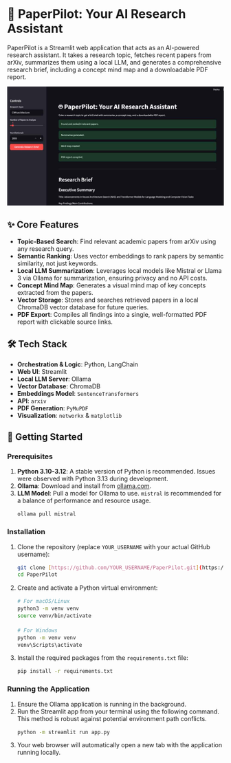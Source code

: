 # 🤖 PaperPilot: Your AI Research Assistant

PaperPilot is a Streamlit web application that acts as an AI-powered research assistant. It takes a research topic, fetches recent papers from arXiv, summarizes them using a local LLM, and generates a comprehensive research brief, including a concept mind map and a downloadable PDF report.

![PaperPilot Screenshot](assets/PaperPilot.jpg)

## ✨ Core Features

-   **Topic-Based Search**: Find relevant academic papers from arXiv using any research query.
-   **Semantic Ranking**: Uses vector embeddings to rank papers by semantic similarity, not just keywords.
-   **Local LLM Summarization**: Leverages local models like Mistral or Llama 3 via Ollama for summarization, ensuring privacy and no API costs.
-   **Concept Mind Map**: Generates a visual mind map of key concepts extracted from the papers.
-   **Vector Storage**: Stores and searches retrieved papers in a local ChromaDB vector database for future queries.
-   **PDF Export**: Compiles all findings into a single, well-formatted PDF report with clickable source links.

## 🛠️ Tech Stack

-   **Orchestration & Logic**: Python, LangChain
-   **Web UI**: Streamlit
-   **Local LLM Server**: Ollama
-   **Vector Database**: ChromaDB
-   **Embeddings Model**: `SentenceTransformers`
-   **API**: `arxiv`
-   **PDF Generation**: `PyMuPDF`
-   **Visualization**: `networkx` & `matplotlib`

## 🚀 Getting Started

### Prerequisites

1.  **Python 3.10-3.12**: A stable version of Python is recommended. Issues were observed with Python 3.13 during development.
2.  **Ollama**: Download and install from [ollama.com](https://ollama.com/).
3.  **LLM Model**: Pull a model for Ollama to use. `mistral` is recommended for a balance of performance and resource usage.
    ```bash
    ollama pull mistral
    ```

### Installation

1.  Clone the repository (replace `YOUR_USERNAME` with your actual GitHub username):
    ```bash
    git clone [https://github.com/YOUR_USERNAME/PaperPilot.git](https://github.com/YOUR_USERNAME/PaperPilot.git)
    cd PaperPilot
    ```
2.  Create and activate a Python virtual environment:
    ```bash
    # For macOS/Linux
    python3 -m venv venv
    source venv/bin/activate

    # For Windows
    python -m venv venv
    venv\Scripts\activate
    ```
3.  Install the required packages from the `requirements.txt` file:
    ```bash
    pip install -r requirements.txt
    ```

### Running the Application

1.  Ensure the Ollama application is running in the background.
2.  Run the Streamlit app from your terminal using the following command. This method is robust against potential environment path conflicts.
    ```bash
    python -m streamlit run app.py
    ```
3.  Your web browser will automatically open a new tab with the application running locally.
